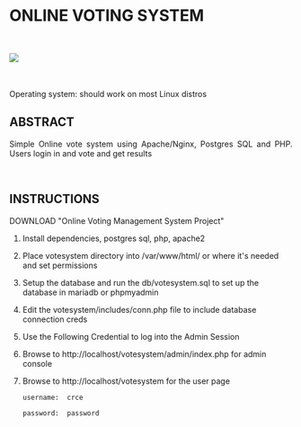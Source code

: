 # ONLINE VOTING SYSTEM

<br>

![](https://img.shields.io/github/license/Candida18/Online-Voting-System?style=for-the-badge) &emsp; &emsp;

<br>
<p align="justify"> Operating system: should work on most Linux distros </p>

## ABSTRACT
<p align="justify">Simple Online vote system using Apache/Nginx, Postgres SQL and PHP. Users login in and vote and get results </p>


<br>

## INSTRUCTIONS

DOWNLOAD "Online Voting Management System Project"

1. Install dependencies, postgres sql, php, apache2

2. Place votesystem directory into /var/www/html/ or where it's needed and set permissions

3. Setup the database and run the db/votesystem.sql to set up the database in mariadb or phpmyadmin

4. Edit the votesystem/includes/conn.php file to include database connection creds


5. Use the Following Credential to log into the Admin Session

6. Browse to http://localhost/votesystem/admin/index.php for admin console

7. Browse to http://localhost/votesystem for the user page
   
   `username:  crce`
   
   `password:  password`
   
<br>
